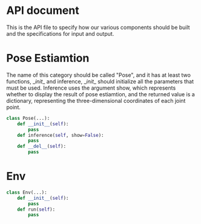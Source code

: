 # API document
This is the API file to specify how our various components should be built and the specifications for input and output.

# Pose Estiamtion
The name of this category should be called "Pose", and it has at least two functions, \__init__ and inference, \__init__ should initialize all the parameters that must be used. Inference uses the argument show, which represents whether to display the result of pose estiamtion, and the returned value is a dictionary, representing the three-dimensional coordinates of each joint point.

```python
class Pose(...):
    def __init__(self):
        pass
    def inference(self, show=False):
        pass
    def __del__(self):
        pass
```

# Env
```python
class Env(...):
    def __init__(self):
        pass
    def run(self):
        pass
```